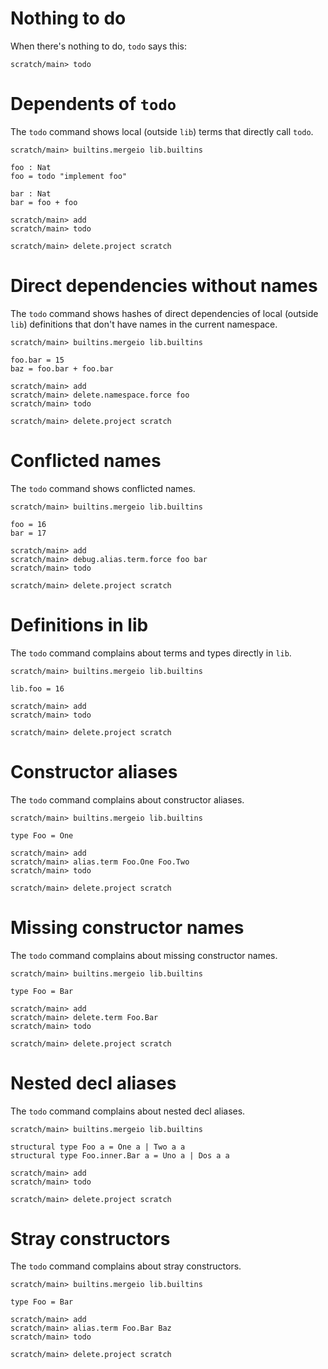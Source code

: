 # Nothing to do

When there's nothing to do, `todo` says this:

``` ucm
scratch/main> todo
```

# Dependents of `todo`

The `todo` command shows local (outside `lib`) terms that directly call `todo`.

``` ucm :hide
scratch/main> builtins.mergeio lib.builtins
```

``` unison
foo : Nat
foo = todo "implement foo"

bar : Nat
bar = foo + foo
```

``` ucm
scratch/main> add
scratch/main> todo
```

``` ucm :hide
scratch/main> delete.project scratch
```

# Direct dependencies without names

The `todo` command shows hashes of direct dependencies of local (outside `lib`) definitions that don't have names in
the current namespace.

``` ucm :hide
scratch/main> builtins.mergeio lib.builtins
```

``` unison
foo.bar = 15
baz = foo.bar + foo.bar
```

``` ucm
scratch/main> add
scratch/main> delete.namespace.force foo
scratch/main> todo
```

``` ucm :hide
scratch/main> delete.project scratch
```

# Conflicted names

The `todo` command shows conflicted names.

``` ucm :hide
scratch/main> builtins.mergeio lib.builtins
```

``` unison
foo = 16
bar = 17
```

``` ucm
scratch/main> add
scratch/main> debug.alias.term.force foo bar
scratch/main> todo
```

``` ucm :hide
scratch/main> delete.project scratch
```

# Definitions in lib

The `todo` command complains about terms and types directly in `lib`.

``` ucm :hide
scratch/main> builtins.mergeio lib.builtins
```

``` unison
lib.foo = 16
```

``` ucm
scratch/main> add
scratch/main> todo
```

``` ucm :hide
scratch/main> delete.project scratch
```

# Constructor aliases

The `todo` command complains about constructor aliases.

``` ucm :hide
scratch/main> builtins.mergeio lib.builtins
```

``` unison
type Foo = One
```

``` ucm
scratch/main> add
scratch/main> alias.term Foo.One Foo.Two
scratch/main> todo
```

``` ucm :hide
scratch/main> delete.project scratch
```

# Missing constructor names

The `todo` command complains about missing constructor names.

``` ucm :hide
scratch/main> builtins.mergeio lib.builtins
```

``` unison
type Foo = Bar
```

``` ucm
scratch/main> add
scratch/main> delete.term Foo.Bar
scratch/main> todo
```

``` ucm :hide
scratch/main> delete.project scratch
```

# Nested decl aliases

The `todo` command complains about nested decl aliases.

``` ucm :hide
scratch/main> builtins.mergeio lib.builtins
```

``` unison
structural type Foo a = One a | Two a a
structural type Foo.inner.Bar a = Uno a | Dos a a
```

``` ucm
scratch/main> add
scratch/main> todo
```

``` ucm :hide
scratch/main> delete.project scratch
```

# Stray constructors

The `todo` command complains about stray constructors.

``` ucm :hide
scratch/main> builtins.mergeio lib.builtins
```

``` unison
type Foo = Bar
```

``` ucm
scratch/main> add
scratch/main> alias.term Foo.Bar Baz
scratch/main> todo
```

``` ucm :hide
scratch/main> delete.project scratch
```
